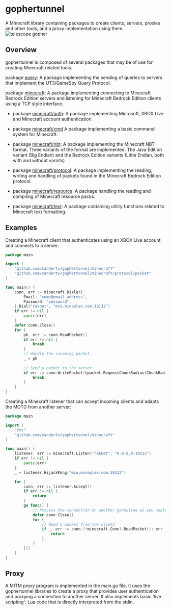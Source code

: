 # gophertunnel
A Minecraft library containing packages to create clients, servers, proxies and other tools, and a proxy implementation using them.
![telescope gopher](https://github.com/Sandertv/gophertunnel/blob/master/gophertunnel_telescope_coloured.png)

## Overview
gophertunnel is composed of several packages that may be of use for creating Minecraft related tools.

package [query](https://godoc.org/github.com/Sandertv/gophertunnel/query): A package implementing the sending of queries
to servers that implement the UT3/GameSpy Query Protocol.

package [minecraft](https://godoc.org/github.com/Sandertv/gophertunnel/minecraft): A package implementing connecting
to Minecraft Bedrock Edition servers and listening for Minecraft Bedrock Edition clients using a TCP style interface.

* package [minecraft/auth](https://godoc.org/github.com/Sandertv/gophertunnel/minecraft/auth): A package implementing
Microsoft, XBOX Live and Minecraft account authentication.

* package [minecraft/cmd](https://godoc.org/github.com/Sandertv/gophertunnel/minecraft/cmd) A package implementing a
basic command system for Minecraft.

* package [minecraft/nbt](https://godoc.org/github.com/Sandertv/gophertunnel/minecraft/nbt): A package implementing the
Minecraft NBT format. Three variants of the format are implemented: The Java Edition variant (Big Endian) and
the Bedrock Edition variants (Little Endian, both with and without varints)

* package [minecraft/protocol](https://godoc.org/github.com/Sandertv/gophertunnel/minecraft/protocol): A package
implementing the reading, writing and handling of packets found in the Minecraft Bedrock Edition protocol.

* package [minecraft/resource](https://godoc.org/github.com/Sandertv/gophertunnel/minecraft/resource): A package handling
the reading and compiling of Minecraft resource packs.

* package [minecraft/text](https://godoc.org/github.com/Sandertv/gophertunnel/minecraft/text): A package containing utility
functions related to Minecraft text formatting.

## Examples
Creating a Minecraft client that authenticates using an XBOX Live account and connects to a server:
```go
package main

import (
	"github.com/sandertv/gophertunnel/minecraft"
	"github.com/sandertv/gophertunnel/minecraft/protocol/packet"
)

func main() {
    conn, err := minecraft.Dialer{
        Email: "some@email.address",
        Password: "password",
    }.Dial("raknet", "mco.mineplex.com:19132")
    if err != nil {
        panic(err)
    }
    defer conn.Close()
    for {
    	pk, err := conn.ReadPacket()
    	if err != nil {
    		break
    	}
    	// Handle the incoming packet.
    	_ = pk
    	
    	// Send a packet to the server.
    	if err := conn.WritePacket(&packet.RequestChunkRadius{ChunkRadius: 32}); err != nil {
    		break
    	}
    }
}
```

Creating a Minecraft listener that can accept incoming clients and adapts the MOTD from another server:
```go
package main

import (
	"fmt"
	"github.com/sandertv/gophertunnel/minecraft"
)

func main() {
	listener, err := minecraft.Listen("raknet", "0.0.0.0:19132")
	if err != nil {
		panic(err)
	}
	_ = listener.HijackPong("mco.mineplex.com:19132")

	for {
		conn, err := listener.Accept()
		if err != nil {
			return
		}
		go func() {
			// Process the connection on another goroutine as you would with TCP connections.
			defer conn.Close()
			for {
				// Read a packet from the client.
				if _, err := conn.(*minecraft.Conn).ReadPacket(); err != nil {
					return
				}
			}
		}()
	}
}
```

## Proxy
A MITM proxy program is implemented in the main.go file. It uses the gophertunnel libraries to create a proxy
that provides user authentication and proxying a connection to another server. It also implements basic 'live
scripting': Lua code that is directly interpreted from the stdin.
